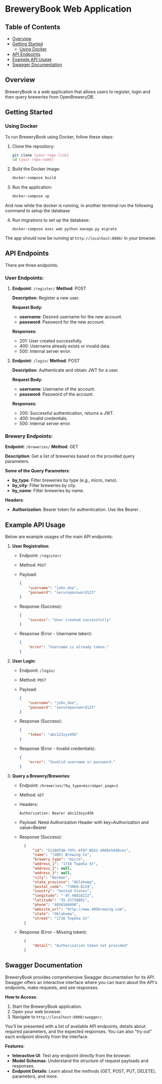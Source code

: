 # BreweryBook Web Application

## Table of Contents

- [Overview](#overview)
- [Getting Started](#getting-started)
  - [Using Docker](#using-docker)
- [API Endpoints](#api-endpoints)
- [Example API Usage](#example-api-usage)
- [Swagger Documentation](#swagger-documentation)

## Overview

BreweryBook is a web application that allows users to register, login and then query breweries from OpenBreweryDB.

## Getting Started

### Using Docker

To run BreweryBook using Docker, follow these steps:

1. Clone the repository:
    ```bash
    git clone [your-repo-link]
    cd [your-repo-name]
    ```

2. Build the Docker image:
    ```bash
    docker-compose build
    ```

3. Run the application:
    ```bash
    docker-compose up
    ```

And now while the docker is running, in another terminal run the following command to setup the database

4. Run migrations to set up the database:
    ```
    docker-compose exec web python manage.py migrate
    ```

The app should now be running at `http://localhost:8000/` in your browser.

## API Endpoints

There are three endpoints.

### User Endpoints:

1. **Endpoint**: `/register/`
    **Method**: POST

    **Description**: Register a new user.

    **Request Body**:
    - **username**: Desired username for the new account.
    - **password**: Password for the new account.

    **Responses**:
    - 201: User created successfully.
    - 400: Username already exists or invalid data.
    - 500: Internal server error.


2. **Endpoint**: `/login/`
    **Method**: POST

    **Description**: Authenticate and obtain JWT for a user.

    **Request Body**:
    - **username**: Username of the account.
    - **password**: Password of the account.

    **Responses**:
    - 200: Successful authentication, returns a JWT.
    - 400: Invalid credentials.
    - 500: Internal server error.


### Brewery Endpoints:

**Endpoint**: `/breweries/`
**Method**: GET

**Description**: Get a list of breweries based on the provided query parameters.

**Some of the Query Parameters**:
- **by_type**: Filter breweries by type (e.g., micro, nano).
- **by_city**: Filter breweries by city.
- **by_name**: Filter breweries by name.

**Headers**:
- **Authorization**: Bearer token for authentication. Use like Bearer <token>.

## Example API Usage

Below are example usages of the main API endpoints:

1. **User Registration**:

    - Endpoint: `/register/`
    - Method: `POST`
    - Payload:
      ```json
      {
          "username": "john_doe",
          "password": "securepassword123"
      }
      ```

    - Response (Success):
      ```json
      {
          "success": "User created successfully"
      }
      ```

    - Response (Error - Username taken):
      ```json
      {
          "error": "Username is already taken."
      }
      ```

2. **User Login**:

    - Endpoint: `/login/`
    - Method: `POST`
    - Payload:
      ```json
      {
          "username": "john_doe",
          "password": "securepassword123"
      }
      ```

    - Response (Success):
      ```json
      {
          "token": "abc123xyz456"
      }
      ```

    - Response (Error - Invalid credentials):
      ```json
      {
          "error": "Invalid username or password."
      }
      ```

3. **Query a Brewery/Breweries**:

    - Endpoint: `/breweries/?by_type=micro&per_page=1`
    - Method: `GET`
    - Headers:
      ```
      Authorization: Bearer abc123xyz456
      ```
    
    - Payload:
      Need Authorization Header with key=Authorization and value=Bearer <token-id>

    - Response (Success):
      ```json
        {
            "id": "5128df48-79fc-4f0f-8b52-d06be54d0cec",
            "name": "(405) Brewing Co",
            "brewery_type": "micro",
            "address_1": "1716 Topeka St",
            "address_2": null,
            "address_3": null,
            "city": "Norman",
            "state_province": "Oklahoma",
            "postal_code": "73069-8224",
            "country": "United States",
            "longitude": "-97.46818222",
            "latitude": "35.25738891",
            "phone": "4058160490",
            "website_url": "http://www.405brewing.com",
            "state": "Oklahoma",
            "street": "1716 Topeka St"
        }
      ```

    - Response (Error - Missing token):
      ```json
        {
            "detail": "Authorization token not provided"
        }
      ```

## Swagger Documentation

BreweryBook provides comprehensive Swagger documentation for its API. Swagger offers an interactive interface where you can learn about the API's endpoints, make requests, and see responses.

**How to Access**:

1. Start the BreweryBook application.
2. Open your web browser.
3. Navigate to `http://localhost:8000/swagger/`.

You'll be presented with a list of available API endpoints, details about required parameters, and the expected responses. You can also "try out" each endpoint directly from the interface.

**Features**:

- **Interactive UI**: Test any endpoint directly from the browser.
- **Model Schemas**: Understand the structure of request payloads and responses.
- **Endpoint Details**: Learn about the methods (GET, POST, PUT, DELETE), parameters, and more.
